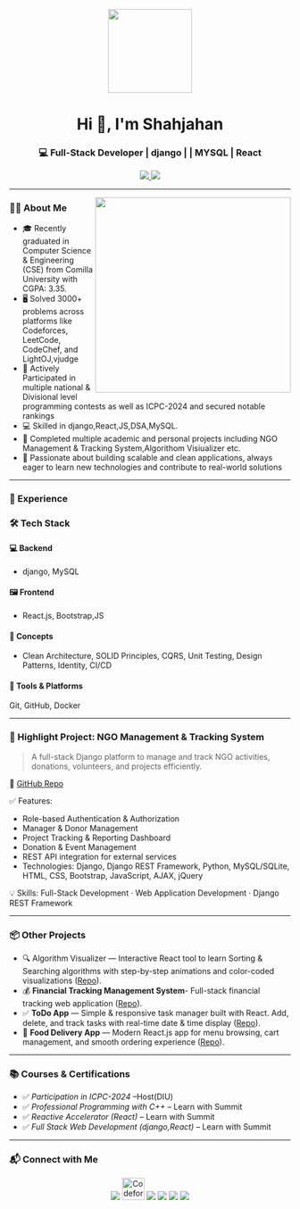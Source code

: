 <div align="center">
  <img height="150" src="https://media.giphy.com/media/M9gbBd9nbDrOTu1Mqx/giphy.gif" />
</div>

<h1 align="center">Hi 👋, I'm Shahjahan</h1>
<h3 align="center">💻 Full-Stack Developer | django | | MYSQL | React </h3>


<p align="center">
  <a href="https://www.linkedin.com/in/shah-jahan-9bb080249/" target="_blank">
    <img src="https://img.shields.io/badge/LinkedIn-0077B5?logo=linkedin&logoColor=white&style=for-the-badge" />
  </a>

  <a href="mailto:shahjahan154196@gmail.com">
    <img src="https://img.shields.io/badge/Email-shahjahan154196@gmail.com-red?style=for-the-badge&logo=gmail&logoColor=white" />
  </a>
</p>

---

<img align="right" src="https://cdn.dribbble.com/users/1708955/screenshots/4168871/programmer.gif" width="350"/>


### 👨‍🎓 About Me
- 🎓 Recently graduated in Computer Science & Engineering (CSE) from Comilla University with CGPA: 3.35.
- 🖥️ Solved 3000+ problems across platforms like Codeforces, LeetCode, CodeChef, and LightOJ,vjudge
- 🏅 Actively Participated in multiple national & Divisional level programming contests as well as ICPC-2024 and secured notable rankings
- 💻 Skilled in django,React,JS,DSA,MySQL.
- 📌 Completed multiple academic and personal projects including NGO Management & Tracking System,Algorithom Visiualizer etc.   
- 🚀 Passionate about building scalable and clean applications, always eager to learn new technologies and contribute to real-world solutions
---


### 💼 Experience

### 🛠 Tech Stack

#### 💻 Backend
- django, MySQL

#### 🖼 Frontend
- React.js, Bootstrap,JS


#### 🧠 Concepts
- Clean Architecture, SOLID Principles, CQRS, Unit Testing, Design Patterns, Identity, CI/CD

#### 🔧 Tools & Platforms
Git, GitHub, Docker

---


### 🚀 Highlight Project: NGO Management & Tracking System

> A full-stack Django platform to manage and track NGO activities, donations, volunteers, and projects efficiently.
> 
🔗 [GitHub Repo](https://github.com/Shahjahan11/NGO-Management-and-Tracking-System)

✅ Features:

- Role-based Authentication & Authorization
- Manager & Donor Management
- Project Tracking & Reporting Dashboard
- Donation & Event Management
- REST API integration for external services
- Technologies: Django, Django REST Framework, Python, MySQL/SQLite, HTML, CSS, Bootstrap, JavaScript, AJAX, jQuery
  

💡 Skills: Full-Stack Development · Web Application Development · Django REST Framework

---



### 📦 Other Projects

- 🔍 Algorithm Visualizer — Interactive React tool to learn Sorting & Searching algorithms with step-by-step animations and color-coded visualizations ([Repo](https://github.com/Shahjahan11/Algorithm_Visualizer)).
- 💰 **Financial Tracking Management System**- Full-stack financial tracking web application ([Repo](https://github.com/Shahjahan11/Financial-Tracking-Management-System)).
- ✅ **ToDo App** — Simple & responsive task manager built with React. Add, delete, and track tasks with real-time date & time display ([Repo](https://github.com/Shahjahan11/ToDo_App)).
- 🍔 **Food Delivery App** — Modern React.js app for menu browsing, cart management, and smooth ordering experience ([Repo](https://github.com/Shahjahan11/Food_Delivery_App)).

---



### 📚 Courses & Certifications

- ✅ *Participation in ICPC-2024* –Host(DIU)
- ✅ *Professional Programming with C++* – Learn with Summit
- ✅ *Reactive Accelerator (React)* – Learn with Summit
- ✅ *Full Stack Web Development (django,React)* – Learn with Summit

---


### 📬 Connect with Me

<p align="center">
  <a href="https://www.linkedin.com/in/shah-jahan-9bb080249/" target="_blank"><img src="https://img.icons8.com/color/48/000000/linkedin.png"/></a>
 <a href="https://codeforces.com/profile/Bertho_codeer" target="_blank">
  <img src="https://raw.githubusercontent.com/simple-icons/simple-icons/develop/icons/codeforces.svg" width="40" height="40" alt="Codeforces"/></a>
  <a href="https://x.com/shahjahan2k16" target="_blank"><img src="https://img.icons8.com/color/48/000000/twitter.png"/></a>
  <a href="https://leetcode.com/u/Bertho_codeer/" target="_blank"><img src="https://img.icons8.com/external-tal-revivo-color-tal-revivo/24/external-level-up-your-coding-skills-and-quickly-land-a-job-logo-color-tal-revivo.png"/></a>
  <a href="https://www.facebook.com/shahjahan2k16/" target="_blank"> <img src="https://img.icons8.com/color/48/000000/facebook-new.png"/></a>
  <a href="https://medium.com/@shahjahan154196" target="_blank"><img src="https://img.icons8.com/ios-filled/50/000000/medium-logo.png"/></a>
  
</p>
  





